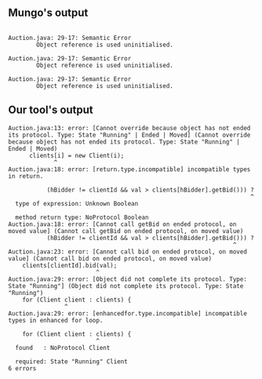 ## Mungo's output

```

Auction.java: 29-17: Semantic Error
		Object reference is used uninitialised.

Auction.java: 29-17: Semantic Error
		Object reference is used uninitialised.

Auction.java: 29-17: Semantic Error
		Object reference is used uninitialised.```

## Our tool's output

```
Auction.java:13: error: [Cannot override because object has not ended its protocol. Type: State "Running" | Ended | Moved] (Cannot override because object has not ended its protocol. Type: State "Running" | Ended | Moved)
      clients[i] = new Client(i);
             ^
Auction.java:18: error: [return.type.incompatible] incompatible types in return.
           (hBidder != clientId && val > clients[hBidder].getBid())) ?
                                                                     ^
  type of expression: Unknown Boolean
  method return type: NoProtocol Boolean
Auction.java:18: error: [Cannot call getBid on ended protocol, on moved value] (Cannot call getBid on ended protocol, on moved value)
           (hBidder != clientId && val > clients[hBidder].getBid())) ?
                                                                ^
Auction.java:23: error: [Cannot call bid on ended protocol, on moved value] (Cannot call bid on ended protocol, on moved value)
    clients[clientId].bid(val);
                         ^
Auction.java:29: error: [Object did not complete its protocol. Type: State "Running"] (Object did not complete its protocol. Type: State "Running")
    for (Client client : clients) {
                ^
Auction.java:29: error: [enhancedfor.type.incompatible] incompatible types in enhanced for loop.
    for (Client client : clients) {
                         ^
  found   : NoProtocol Client
  required: State "Running" Client
6 errors```
